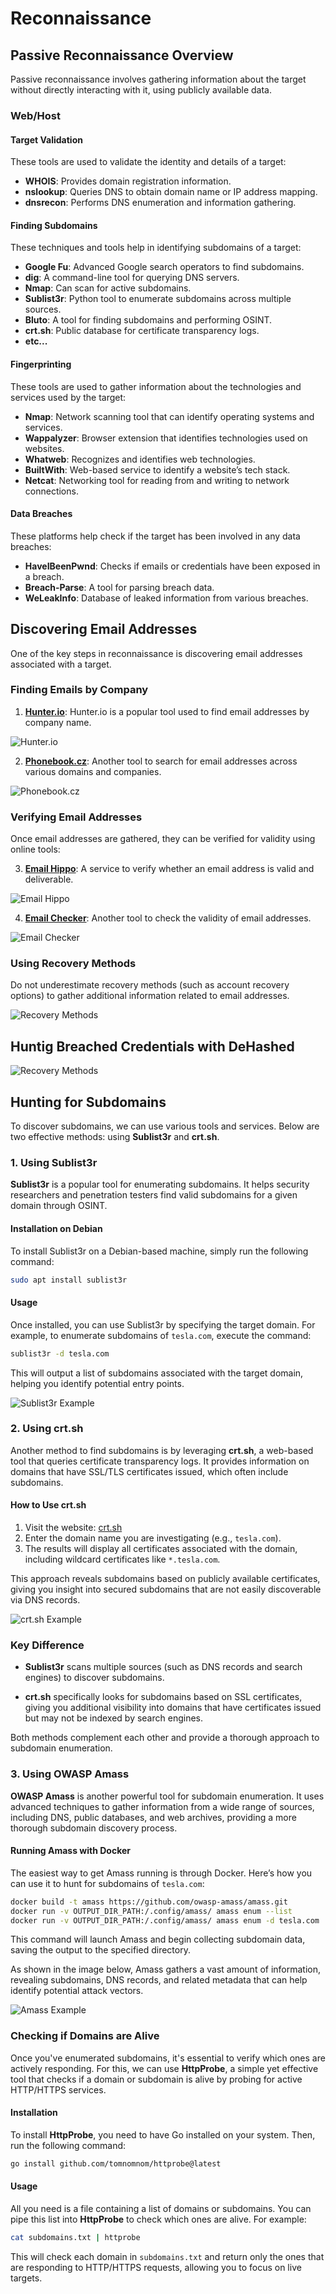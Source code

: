 # Reconnaissance

## Passive Reconnaissance Overview
Passive reconnaissance involves gathering information about the target without directly interacting with it, using publicly available data.

### Web/Host

#### Target Validation
These tools are used to validate the identity and details of a target:

- **WHOIS**: Provides domain registration information.
- **nslookup**: Queries DNS to obtain domain name or IP address mapping.
- **dnsrecon**: Performs DNS enumeration and information gathering.

#### Finding Subdomains
These techniques and tools help in identifying subdomains of a target:

- **Google Fu**: Advanced Google search operators to find subdomains.
- **dig**: A command-line tool for querying DNS servers.
- **Nmap**: Can scan for active subdomains.
- **Sublist3r**: Python tool to enumerate subdomains across multiple sources.
- **Bluto**: A tool for finding subdomains and performing OSINT.
- **crt.sh**: Public database for certificate transparency logs.
- **etc...**

#### Fingerprinting
These tools are used to gather information about the technologies and services used by the target:

- **Nmap**: Network scanning tool that can identify operating systems and services.
- **Wappalyzer**: Browser extension that identifies technologies used on websites.
- **Whatweb**: Recognizes and identifies web technologies.
- **BuiltWith**: Web-based service to identify a website’s tech stack.
- **Netcat**: Networking tool for reading from and writing to network connections.

#### Data Breaches
These platforms help check if the target has been involved in any data breaches:

- **HaveIBeenPwnd**: Checks if emails or credentials have been exposed in a breach.
- **Breach-Parse**: A tool for parsing breach data.
- **WeLeakInfo**: Database of leaked information from various breaches.

## Discovering Email Addresses

One of the key steps in reconnaissance is discovering email addresses associated with a target.

### Finding Emails by Company

1. **[Hunter.io](https://hunter.io)**: Hunter.io is a popular tool used to find email addresses by company name.

![Hunter.io](./Image/1.png)

2. **[Phonebook.cz](https://phonebook.cz)**: Another tool to search for email addresses across various domains and companies.

![Phonebook.cz](./Image/2.png)

### Verifying Email Addresses

Once email addresses are gathered, they can be verified for validity using online tools:

3. **[Email Hippo](https://tools.emailhippo.com/)**: A service to verify whether an email address is valid and deliverable.

![Email Hippo](./Image/3.png)

4. **[Email Checker](https://email-checker.net/)**: Another tool to check the validity of email addresses.

![Email Checker](./Image/4.png)

### Using Recovery Methods

Do not underestimate recovery methods (such as account recovery options) to gather additional information related to email addresses.

![Recovery Methods](./Image/5.png)

## Huntig Breached Credentials with DeHashed

![Recovery Methods](./Image/6.png)

## Hunting for Subdomains

To discover subdomains, we can use various tools and services. Below are two effective methods: using **Sublist3r** and **crt.sh**.

### 1. Using Sublist3r

**Sublist3r** is a popular tool for enumerating subdomains. It helps security researchers and penetration testers find valid subdomains for a given domain through OSINT.

#### Installation on Debian

To install Sublist3r on a Debian-based machine, simply run the following command:

```bash
sudo apt install sublist3r
```

#### Usage

Once installed, you can use Sublist3r by specifying the target domain. For example, to enumerate subdomains of `tesla.com`, execute the command:

```bash
sublist3r -d tesla.com
```

This will output a list of subdomains associated with the target domain, helping you identify potential entry points.

![Sublist3r Example](./Image/8.png)

### 2. Using crt.sh

Another method to find subdomains is by leveraging **crt.sh**, a web-based tool that queries certificate transparency logs. It provides information on domains that have SSL/TLS certificates issued, which often include subdomains.

#### How to Use crt.sh

1. Visit the website: [crt.sh](https://crt.sh)
2. Enter the domain name you are investigating (e.g., `tesla.com`).
3. The results will display all certificates associated with the domain, including wildcard certificates like `*.tesla.com`.

This approach reveals subdomains based on publicly available certificates, giving you insight into secured subdomains that are not easily discoverable via DNS records.

![crt.sh Example](./Image/9.png)

### Key Difference

- **Sublist3r** scans multiple sources (such as DNS records and search engines) to discover subdomains. 

- **crt.sh** specifically looks for subdomains based on SSL certificates, giving you additional visibility into domains that have certificates issued but may not be indexed by search engines.

Both methods complement each other and provide a thorough approach to subdomain enumeration.

### 3. Using OWASP Amass

**OWASP Amass** is another powerful tool for subdomain enumeration. It uses advanced techniques to gather information from a wide range of sources, including DNS, public databases, and web archives, providing a more thorough subdomain discovery process.

#### Running Amass with Docker

The easiest way to get Amass running is through Docker. Here’s how you can use it to hunt for subdomains of `tesla.com`:

```bash
docker build -t amass https://github.com/owasp-amass/amass.git
docker run -v OUTPUT_DIR_PATH:/.config/amass/ amass enum --list
docker run -v OUTPUT_DIR_PATH:/.config/amass/ amass enum -d tesla.com
```

This command will launch Amass and begin collecting subdomain data, saving the output to the specified directory.

As shown in the image below, Amass gathers a vast amount of information, revealing subdomains, DNS records, and related metadata that can help identify potential attack vectors.

![Amass Example](./Image/10.png)

### Checking if Domains are Alive

Once you've enumerated subdomains, it's essential to verify which ones are actively responding. For this, we can use **HttpProbe**, a simple yet effective tool that checks if a domain or subdomain is alive by probing for active HTTP/HTTPS services.

#### Installation

To install **HttpProbe**, you need to have Go installed on your system. Then, run the following command:

```bash
go install github.com/tomnomnom/httprobe@latest
```

#### Usage

All you need is a file containing a list of domains or subdomains. You can pipe this list into **HttpProbe** to check which ones are alive. For example:

```bash
cat subdomains.txt | httprobe
```

This will check each domain in `subdomains.txt` and return only the ones that are responding to HTTP/HTTPS requests, allowing you to focus on live targets.


